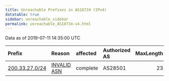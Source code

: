 ```yaml
---
title: Unreachable Prefixes in AS18734 (IPv4)
datatable: true
sidebar: unreachable_sidebar
permalink: unreachable_AS18734-v4.html
---
```


Data as of 2019-07-11 14:35:00 UTC


<div class="datatable-begin"></div>

| Prefix                                                 | Reason                                                                                                | affected   | Authorized AS   |   MaxLength | Anchor                                         |   unreachable /24s |
|:-------------------------------------------------------|:------------------------------------------------------------------------------------------------------|:-----------|:----------------|------------:|:-----------------------------------------------|-------------------:|
| [200.33.27.0/24](https://stat.ripe.net/200.33.27.0/24) | [INVALID ASN](https://rpki-validator.ripe.net/announcement-preview?asn=AS18734&prefix=200.33.27.0/24) | complete   | AS28501         |          23 | [LACNIC](unreachable_LACNIC_RPKI_Root-v4.html) |                  1 |

<div class="datatable-end"></div>
